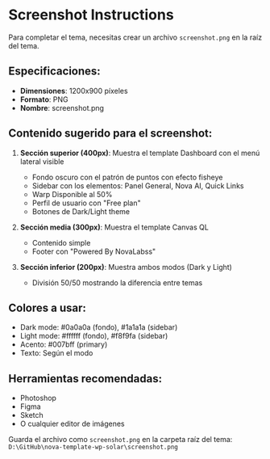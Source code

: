 # Screenshot Instructions

Para completar el tema, necesitas crear un archivo `screenshot.png` en la raíz del tema.

## Especificaciones:
- **Dimensiones**: 1200x900 píxeles
- **Formato**: PNG
- **Nombre**: screenshot.png

## Contenido sugerido para el screenshot:

1. **Sección superior (400px)**: Muestra el template Dashboard con el menú lateral visible
   - Fondo oscuro con el patrón de puntos con efecto fisheye
   - Sidebar con los elementos: Panel General, Nova AI, Quick Links
   - Warp Disponible al 50%
   - Perfil de usuario con "Free plan"
   - Botones de Dark/Light theme

2. **Sección media (300px)**: Muestra el template Canvas QL
   - Contenido simple
   - Footer con "Powered By NovaLabss"

3. **Sección inferior (200px)**: Muestra ambos modos (Dark y Light)
   - División 50/50 mostrando la diferencia entre temas

## Colores a usar:
- Dark mode: #0a0a0a (fondo), #1a1a1a (sidebar)
- Light mode: #ffffff (fondo), #f8f9fa (sidebar)
- Acento: #007bff (primary)
- Texto: Según el modo

## Herramientas recomendadas:
- Photoshop
- Figma
- Sketch
- O cualquier editor de imágenes

Guarda el archivo como `screenshot.png` en la carpeta raíz del tema:
`D:\GitHub\nova-template-wp-solar\screenshot.png`
